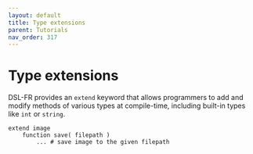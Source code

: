 ```yaml
---
layout: default
title: Type extensions
parent: Tutorials
nav_order: 317
---
```


# Type extensions

DSL-FR provides an `extend` keyword that allows programmers to add and modify methods of various types at compile-time, including built-in types like `int` or `string`. 

```
extend image
    function save( filepath )
        ... # save image to the given filepath
```
